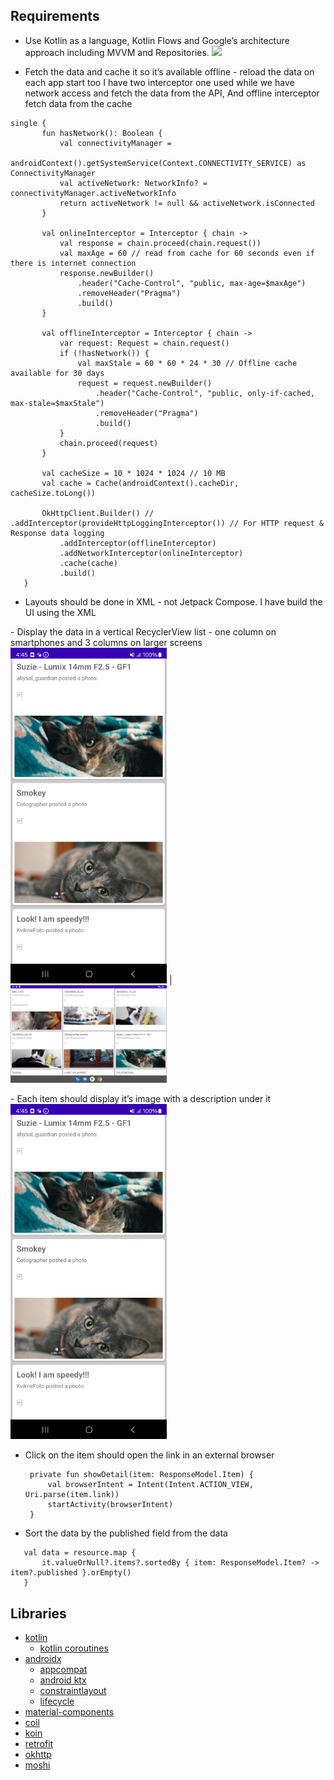 ## Requirements

- Use Kotlin as a language, Kotlin Flows and Google’s architecture approach including MVVM and
  Repositories.
  <img src="images/architecture.png" width="250px" />

- Fetch the data and cache it so it’s available offline - reload the data on each app start too
  I have two interceptor one used while we have network access and fetch the data from the API, And
  offline interceptor fetch data from the cache

 ```` 
 single {
        fun hasNetwork(): Boolean {
            val connectivityManager =
                androidContext().getSystemService(Context.CONNECTIVITY_SERVICE) as ConnectivityManager
            val activeNetwork: NetworkInfo? = connectivityManager.activeNetworkInfo
            return activeNetwork != null && activeNetwork.isConnected
        }

        val onlineInterceptor = Interceptor { chain ->
            val response = chain.proceed(chain.request())
            val maxAge = 60 // read from cache for 60 seconds even if there is internet connection
            response.newBuilder()
                .header("Cache-Control", "public, max-age=$maxAge")
                .removeHeader("Pragma")
                .build()
        }

        val offlineInterceptor = Interceptor { chain ->
            var request: Request = chain.request()
            if (!hasNetwork()) {
                val maxStale = 60 * 60 * 24 * 30 // Offline cache available for 30 days
                request = request.newBuilder()
                    .header("Cache-Control", "public, only-if-cached, max-stale=$maxStale")
                    .removeHeader("Pragma")
                    .build()
            }
            chain.proceed(request)
        }

        val cacheSize = 10 * 1024 * 1024 // 10 MB
        val cache = Cache(androidContext().cacheDir, cacheSize.toLong())

        OkHttpClient.Builder() // .addInterceptor(provideHttpLoggingInterceptor()) // For HTTP request & Response data logging
            .addInterceptor(offlineInterceptor)
            .addNetworkInterceptor(onlineInterceptor)
            .cache(cache)
            .build()
    } 

````

- Layouts should be done in XML - not Jetpack Compose.
  I have build the UI using the XML

<p>
- Display the data in a vertical RecyclerView list - one column on smartphones and 3 columns on  larger screens
  <img src="images/onelinedata.png" width="250px" /> | <img src="images/largerscreens.png" width="250px" /> 
</p>
<p>
- Each item should display it’s image with a description under it
  <img src="images/onelinedata.png" width="250px" />
</p>

- Click on the item should open the link in an external browser
   ```
    private fun showDetail(item: ResponseModel.Item) {
        val browserIntent = Intent(Intent.ACTION_VIEW, Uri.parse(item.link))
        startActivity(browserIntent)
    }
  ```

- Sort the data by the published field from the data

 ```
    val data = resource.map {
        it.valueOrNull?.items?.sortedBy { item: ResponseModel.Item? -> item?.published }.orEmpty()
    }
   ```

## Libraries

* [kotlin](https://kotlinlang.org/)
    * [kotlin coroutines](https://github.com/Kotlin/kotlinx.coroutines)
* [androidx](https://developer.android.com/jetpack/androidx)
    * [appcompat](https://developer.android.com/jetpack/androidx/releases/appcompat)
    * [android ktx](https://developer.android.com/kotlin/ktx)
    * [constraintlayout](https://developer.android.com/reference/android/support/constraint/ConstraintLayout)
    * [lifecycle](https://developer.android.com/jetpack/androidx/releases/lifecycle)
* [material-components](https://github.com/material-components/material-components-android)
* [coil](https://github.com/coil-kt/coil)
* [koin](https://github.com/InsertKoinIO/koin)
* [retrofit](https://github.com/square/retrofit)
* [okhttp](https://github.com/square/okhttp)
* [moshi](https://github.com/square/moshi)
